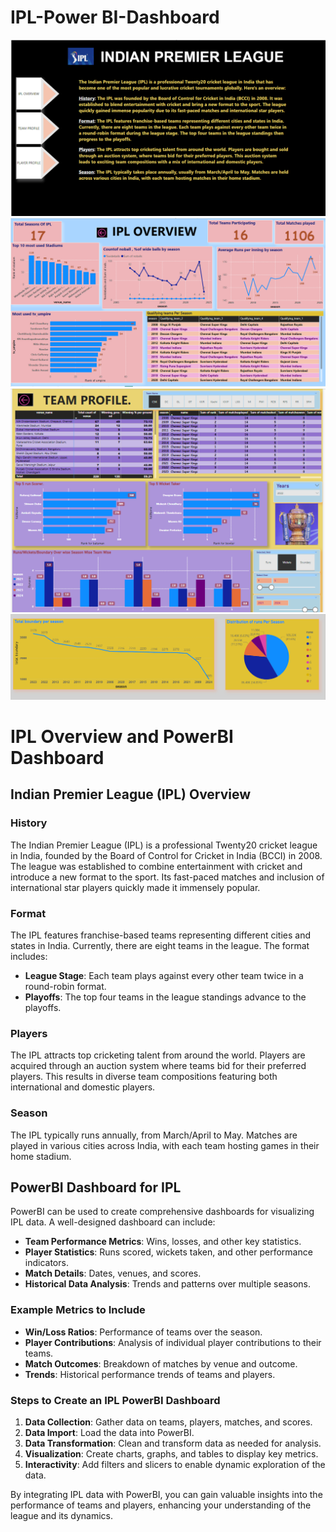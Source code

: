 # IPL-Power BI-Dashboard
![Home](https://github.com/kunal15cr/IPL-PowerBI-Dashboard/blob/main/home.png)
![player profile](https://github.com/kunal15cr/IPL-PowerBI-Dashboard/blob/main/IPL%20overview.png)
![team profile](https://github.com/kunal15cr/IPL-PowerBI-Dashboard/blob/main/Team%20Profile.png)
![tool tip](https://github.com/kunal15cr/IPL-PowerBI-Dashboard/blob/main/Tooltip.png)

# IPL Overview and PowerBI Dashboard

## Indian Premier League (IPL) Overview

### History
The Indian Premier League (IPL) is a professional Twenty20 cricket league in India, founded by the Board of Control for Cricket in India (BCCI) in 2008. The league was established to combine entertainment with cricket and introduce a new format to the sport. Its fast-paced matches and inclusion of international star players quickly made it immensely popular.

### Format
The IPL features franchise-based teams representing different cities and states in India. Currently, there are eight teams in the league. The format includes:

- **League Stage**: Each team plays against every other team twice in a round-robin format.
- **Playoffs**: The top four teams in the league standings advance to the playoffs.

### Players
The IPL attracts top cricketing talent from around the world. Players are acquired through an auction system where teams bid for their preferred players. This results in diverse team compositions featuring both international and domestic players.

### Season
The IPL typically runs annually, from March/April to May. Matches are played in various cities across India, with each team hosting games in their home stadium.

## PowerBI Dashboard for IPL

PowerBI can be used to create comprehensive dashboards for visualizing IPL data. A well-designed dashboard can include:

- **Team Performance Metrics**: Wins, losses, and other key statistics.
- **Player Statistics**: Runs scored, wickets taken, and other performance indicators.
- **Match Details**: Dates, venues, and scores.
- **Historical Data Analysis**: Trends and patterns over multiple seasons.

### Example Metrics to Include
- **Win/Loss Ratios**: Performance of teams over the season.
- **Player Contributions**: Analysis of individual player contributions to their teams.
- **Match Outcomes**: Breakdown of matches by venue and outcome.
- **Trends**: Historical performance trends of teams and players.

### Steps to Create an IPL PowerBI Dashboard
1. **Data Collection**: Gather data on teams, players, matches, and scores.
2. **Data Import**: Load the data into PowerBI.
3. **Data Transformation**: Clean and transform data as needed for analysis.
4. **Visualization**: Create charts, graphs, and tables to display key metrics.
5. **Interactivity**: Add filters and slicers to enable dynamic exploration of the data.

By integrating IPL data with PowerBI, you can gain valuable insights into the performance of teams and players, enhancing your understanding of the league and its dynamics.

